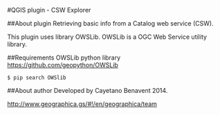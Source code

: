 #QGIS plugin - CSW Explorer

##About plugin
Retrieving basic info from a Catalog web service (CSW).

This plugin uses library OWSLib. OWSLib is a OGC Web Service utility library.

##Requirements
OWSLib python library
https://github.com/geopython/OWSLib

```
$ pip search OWSlib
```

##About author
Developed by Cayetano Benavent 2014.

http://www.geographica.gs/#!/en/geographica/team

